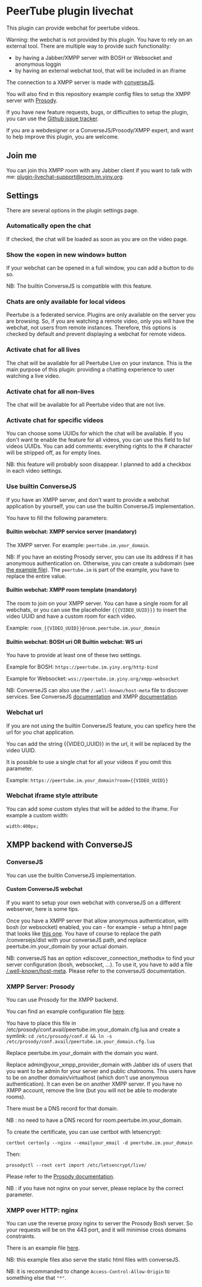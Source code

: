 # PeerTube plugin livechat

This plugin can provide webchat for peertube videos.

Warning: the webchat is not provided by this plugin. You have to rely on an external tool.
There are multiple way to provide such functionality:

* by having a Jabber/XMPP server with BOSH or Websocket and anonymous loggin
* by having an external webchat tool, that will be included in an iframe

The connection to a XMPP server is made with [converseJS](https://conversejs.org/).

You will also find in this repository example config files to setup the XMPP server with [Prosody](https://prosody.im).

If you have new feature requests, bugs, or difficulties to setup the plugin, you can use the [Github issue tracker](https://github.com/JohnXLivingston/peertube-plugin-livechat/issues).

If you are a webdesigner or a ConverseJS/Prosody/XMPP expert, and want to help improve this plugin, you are welcome.

## Join me

You can join this XMPP room with any Jabber client if you want to talk with me: plugin-livechat-support@room.im.yiny.org.

## Settings

There are several options in the plugin settings page.

### Automatically open the chat

If checked, the chat will be loaded as soon as you are on the video page.

### Show the «open in new window» button

If your webchat can be opened in a full window, you can add a button to do so.

NB: The builtin ConverseJS is compatible with this feature.

### Chats are only available for local videos

Peertube is a federated service. Plugins are only available on the server you are browsing.
So, if you are watching a remote video, only you will have the webchat, not users from remote instances.
Therefore, this options is checked by default and prevent displaying a webchat for remote videos.

### Activate chat for all lives

The chat will be available for all Peertube Live on your instance.
This is the main purpose of this plugin: providing a chatting experience to user watching a live video.

### Activate chat for all non-lives

The chat will be available for all Peertube video that are not live.

### Activate chat for specific videos

You can choose some UUIDs for which the chat will be available.
If you don't want te enable the feature for all videos, you can use this field to list videos UUIDs.
You can add comments: everything rights to the # character will be stripped off, as for empty lines.

NB: this feature will probably soon disappear. I planned to add a checkbox in each video settings.

### Use builtin ConverseJS

If you have an XMPP server, and don't want to provide a webchat application by yourself, you can use the builtin ConverseJS implementation.

You have to fill the following parameters:

#### Builtin webchat: XMPP service server (mandatory)

The XMPP server. For example: ```peertube.im.your_domain```.

NB: If you have an existing Prosody server, you can use its address if it has anonymous authentication on.
Otherwise, you can create a subdomain (see [the example file](documentation/examples/prosody/virtualhost.cfg.lua)).
The ```peertube.im``` is part of the example, you have to replace the entire value.

#### Builtin webchat: XMPP room template (mandatory)

The room to join on your XMPP server.
You can have a single room for all webchats, or you can use the placeholder ```{{{VIDEO_UUID}}}``` to insert the video UUID and have a custom room for each video.

Example: ```room_{{VIDEO_UUID}}@room.peertube.im.your_domain```

#### Builtin webchat: BOSH uri OR Builtin webchat: WS uri

You have to provide at least one of these two settings.

Example for BOSH: ```https://peertube.im.yiny.org/http-bind```

Example for Websocket: ```wss://peertube.im.yiny.org/xmpp-websocket```

NB: ConverseJS can also use the ```/.well-known/host-meta``` file to discover services.
See ConverseJS [documentation](https://conversejs.org/docs/html/configuration.html#discover-connection-methods)
and XMPP [documentation](https://xmpp.org/extensions/xep-0156.html#httpexamples).

### Webchat url

If you are not using the builtin ConverseJS feature, you can speficy here the url for you chat application.

You can add the string {{VIDEO_UUID}} in the url, it will be replaced by the video UUID.

It is possible to use a single chat for all your videos if you omit this parameter.

Example:
```https://peertube.im.your_domain?room={{VIDEO_UUID}}```

### Webchat iframe style attribute

You can add some custom styles that will be added to the iframe.
For example a custom width:

```width:400px;```

## XMPP backend with ConverseJS

### ConverseJS

You can use the builtin ConverseJS implementation.

#### Custom ConverseJS webchat

If you want to setup your own webchat with converseJS on a different webserver, here is some tips.

Once you have a XMPP server that allow anonymous authentication, with bosh
(or websocket) enabled, you can - for example - setup a html page that looks like
[this one](documentation/examples/converseJS/index.html). You have of course to
replace the path /conversejs/dist with your converseJS path, and replace peertube.im.your_domain
by your actual domain.

NB: converseJS has an option «discover_connection_methods» to find your server configuration (bosh, websocket, ...).
To use it, you have to add a file [/.well-known/host-meta](documentation/examples/converseJS/host-meta).
Please refer to the converseJS documentation.

### XMPP Server: Prosody

You can use Prosody for the XMPP backend.

You can find an example configuration file [here](documentation/examples/prosody/virtualhost.cfg.lua).

You have to place this file in /etc/prosody/conf.avail/peertube.im.your_domain.cfg.lua and create a symlink:
```cd /etc/prosody/conf.d && ln -s /etc/prosody/conf.avail/peertube.im.your_domain.cfg.lua```

Replace peertube.im.your_domain with the domain you want.

Replace admin@your_xmpp_provider_domain with Jabber ids of users that you want to be admin for your server and public chatrooms.
This users have to be on another domain/virtualhost (which don't use anonymous authentication).
It can even be on another XMPP server.
If you have no XMPP account, remove the line (but you will not be able to moderate rooms).

There must be a DNS record for that domain.

NB : no need to have a DNS record for room.peertube.im.your_domain.

To create the certificate, you can use certbot with letsencrypt:

```certbot certonly --nginx --emailyour_email -d peertube.im.your_domain```

Then:

```prosodyctl --root cert import /etc/letsencrypt/live/```

Please refer to the [Prosody documentation](https://prosody.im/doc/).

NB : if you have not nginx on your server, please replace by the correct parameter.

### XMPP over HTTP: nginx

You can use the reverse proxy nginx to server the Prosody Bosh server.
So your requests will be on the 443 port, and it will minimise cross domains constraints.

There is an example file [here](documentation/examples/nginx/site.conf).

NB: this example files also serve the static html files with converseJS.

NB: it is recommanded to change ```Access-Control-Allow-Origin``` to something else that ```"*"```.
